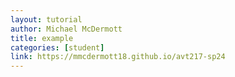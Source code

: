 ```yaml
---
layout: tutorial
author: Michael McDermott
title: example
categories: [student]
link: https://mmcdermott18.github.io/avt217-sp24
---
```


